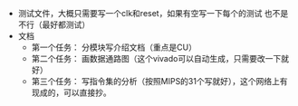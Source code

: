 - 测试文件，大概只需要写一个clk和reset，如果有空写一下每个的测试 也不是不行（最好都测试）
- 文档
  - 第一个任务： 分模块写介绍文档（重点是CU）
  - 第二个任务： 画数据通路图（这个vivado可以自动生成，只需要改一下就好）
  - 第三个任务： 写指令集的分析（按照MIPS的31个写就好），这个网络上有现成的，可以直接抄。